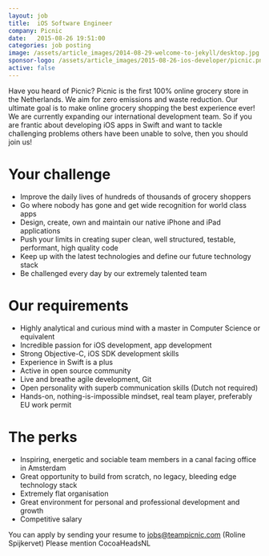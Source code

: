 ```yaml
---
layout: job
title:  iOS Software Engineer  
company: Picnic
date:   2015-08-26 19:51:00
categories: job posting
image: /assets/article_images/2014-08-29-welcome-to-jekyll/desktop.jpg
sponsor-logo: /assets/article_images/2015-08-26-ios-developer/picnic.png
active: false
---
```


Have you heard of Picnic? Picnic is the first 100% online grocery store in the Netherlands. We aim for zero emissions and waste reduction. Our ultimate goal is to make online grocery shopping the best experience ever! We are currently expanding our international development team. So if you are frantic about developing iOS apps in Swift and want to tackle challenging problems others have been unable to solve, then you should join us!

# Your challenge

- Improve the daily lives of hundreds of thousands of grocery shoppers
- Go where nobody has gone and get wide recognition for world class apps
- Design, create, own and maintain our native iPhone and iPad applications
- Push your limits in creating super clean, well structured, testable, performant, high quality code
- Keep up with the latest technologies and define our future technology stack
- Be challenged every day by our extremely talented team

# Our requirements

- Highly analytical and curious mind with a master in Computer Science or equivalent
- Incredible passion for iOS development, app development
- Strong Objective-C, iOS SDK development skills
- Experience in Swift is a plus
- Active in open source community
- Live and breathe agile development, Git
- Open personality with superb communication skills (Dutch not required)
- Hands-on, nothing-is-impossible mindset, real team player, preferably EU work permit

# The perks

- Inspiring, energetic and sociable team members in a canal facing office in Amsterdam
- Great opportunity to build from scratch, no legacy, bleeding edge technology stack
- Extremely flat organisation
- Great environment for personal and professional development and growth
- Competitive salary

You can apply by sending your resume to [jobs@teampicnic.com](mailto:jobs@teampicnic.com) (Roline Spijkervet) Please mention CocoaHeadsNL
